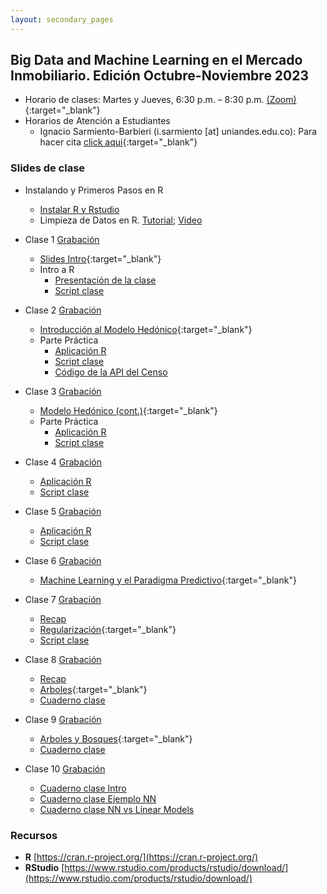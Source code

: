```yaml
---
layout: secondary_pages
---
```


## Big Data and Machine Learning en el Mercado Inmobiliario. Edición Octubre-Noviembre 2023 


- Horario de clases: Martes y Jueves, 6:30 p.m. – 8:30 p.m. [(Zoom)](https://uniandes-edu-co.zoom.us/j/84617981754){:target="_blank"}
- Horarios de Atención a Estudiantes
	- Ignacio Sarmiento-Barbieri (i.sarmiento [at] uniandes.edu.co): Para hacer cita [click aqui](https://outlook.office.com/bookwithme/user/cdca34ff845f42149e31e40ddeaa60fa@uniandes.edu.co?anonymous&ep=plink){:target="_blank"}


### Slides de clase

- Instalando y Primeros Pasos en R
	- [Instalar R y Rstudio](https://htmlpreview.github.io/?https://github.com/ignaciomsarmiento/ignaciomsarmiento.github.io/blob/master/teaching/BDML/01_Instalar_R.html)
	- Limpieza de Datos en R. [Tutorial](https://htmlpreview.github.io/?https://github.com/ignaciomsarmiento/ignaciomsarmiento.github.io/blob/master/teaching/BDML/03_Data_Cleaning.html); [Video](https://uniandes-my.sharepoint.com/:v:/g/personal/i_sarmiento_uniandes_edu_co/EQsE3ysUrJJFhG0n63rn5EIB1e5R8JULCrC0Bsk0-exWVQ?e=J7YKmr)


- Clase 1 [Grabación](https://uniandes-edu-co.zoom.us/rec/share/A-8cxfMcWVnwLGtsCCxZkvKFeD55k9j5GZ5EL67UqDQ-K9oii8LL4vpantxwBRp6.KL77FvLER8w9JReI)
	- [Slides Intro](BDML/Lecture1.pdf){:target="_blank"}
	- Intro a R
		- [Presentación de la clase](https://clase-01-lectures-r-big-data-real-state-202302-b50e0d7fc6c6ab39.gitlab.io)
		- [Script clase](https://gitlab.com/lectures-r/big-data-real-state-202302/clase-01/-/archive/main/clase-01-main.zip?path=clase-01)


	
- Clase 2 [Grabación](https://uniandes-edu-co.zoom.us/rec/share/A-8cxfMcWVnwLGtsCCxZkvKFeD55k9j5GZ5EL67UqDQ-K9oii8LL4vpantxwBRp6.KL77FvLER8w9JReI)
	- [Introducción al Modelo Hedónico](BDML/Lecture2.pdf){:target="_blank"}
	- Parte Práctica
		- [Aplicación R](https://clase-02-lectures-r-big-data-real-state-202302-274e1588aa2e8db7.gitlab.io/)
		- [Script clase](https://gitlab.com/lectures-r/big-data-real-state-202302/clase-02/-/archive/main/clase-02-main.zip?path=clase_02)
		- [Código de la API del Censo](http://api.census.gov/data/key_signup.html)


- Clase 3 [Grabación](https://uniandes-edu-co.zoom.us/rec/share/s_R4Bf2RCYw14Z2NvW7nv62CHuSFW5h9ThcTaM7e1zzJUQR90JC0uXtqonrddQUr.-sce7zPEuUYQzHc7)
	- [Modelo Hedónico (cont.)](BDML/Lecture3.pdf){:target="_blank"}
	- Parte Práctica
		- [Aplicación R](https://htmlpreview.github.io/?https://github.com/ignaciomsarmiento/ignaciomsarmiento.github.io/blob/master/teaching/BDML/Clase3.html)
		- [Script clase](https://gitlab.com/lectures-r/big-data-real-state-202301/clase-03/-/archive/main/clase-03-main.zip?path=clase-03)

- Clase 4 [Grabación](https://uniandes-edu-co.zoom.us/rec/share/ikC5eNUKnO017wj3__MjiisBVismfREzIkeTn7Xv3fu0JTRRTOqzAmBe7VunMjy6.xCColRm9bq_MdxzX)
	- [Aplicación R](https://htmlpreview.github.io/?https://github.com/ignaciomsarmiento/ignaciomsarmiento.github.io/blob/master/teaching/BDML/Clase4.html)
	- [Script clase](https://gitlab.com/lectures-r/big-data-real-state-202301/clase-04/-/archive/main/clase-04-main.zip?path=clase-04)

- Clase 5 [Grabación](https://uniandes-edu-co.zoom.us/rec/share/YQW98pg5uh7YcbdYGUSyv7yZ1to2glsn5qEvcr1G70zTcfByo3NEKTM_buIuWgI.IBdDHxM9bMc_YjJn)
	- [Aplicación R](https://htmlpreview.github.io/?https://github.com/ignaciomsarmiento/ignaciomsarmiento.github.io/blob/master/teaching/BDML/Clase5.html)
	- [Script clase](https://gitlab.com/lectures-r/big-data-real-state-202301/clase-05/-/archive/main/clase-05-main.zip?path=clase-05)


- Clase	6 [Grabación](https://uniandes-edu-co.zoom.us/rec/share/l-2CHeEAaEM28IzDSJjGOpITu-HmkJ0Fd5tJQtz8Pg_CIc71T4Zw17QXLVzdhP1K.kjrFpJUD6La06OyE)
	- [Machine Learning y el Paradigma Predictivo](BDML/Lecture6.pdf){:target="_blank"}



- Clase 7  [Grabación](https://uniandes-edu-co.zoom.us/rec/share/XtZuA5bTgSZqr2NelFdZyHS5iiFOl0Gc2OVjjc2yCBwDgkTeRSGiz9yVwmHC7Vdj.bWnuCiy0yFuNfMc8)
	- [Recap](https://github.com/ignaciomsarmiento/ignaciomsarmiento.github.io/blob/master/teaching/BDML/L07_Recap.ipynb)
	- [Regularización](BDML/Lecture7.pdf){:target="_blank"} 
	- [Script clase](https://github.com/ignaciomsarmiento/ignaciomsarmiento.github.io/blob/master/teaching/BDML/scriptclase7.R)

- Clase 8  [Grabación](https://uniandes-edu-co.zoom.us/rec/share/EVxKay7AG1Rr9Dv-8cGBXs4FQfA-MyfHLp0GWd3yI_VZJK8kY8EYKAzm65FpHbwv.R7tjhtsnRZhluEMJ)
	- [Recap](https://github.com/ignaciomsarmiento/ignaciomsarmiento.github.io/blob/master/teaching/BDML/Notebook_SS08_Ridge.ipynb)
	- [Arboles](BDML/Lecture08.pdf){:target="_blank"} 
	- [Cuaderno clase](https://github.com/ignaciomsarmiento/ignaciomsarmiento.github.io/blob/master/teaching/BDML/Notebook_SS08_arboles.ipynb)



- Clase 9 [Grabación]()
	- [Arboles y Bosques](BDML/Lecture09.pdf){:target="_blank"} 
	- [Cuaderno clase](https://github.com/ignaciomsarmiento/ignaciomsarmiento.github.io/blob/master/teaching/BDML/Notebook_SS09_arboles_bosques.ipynb)


- Clase 10 [Grabación](https://uniandes-edu-co.zoom.us/rec/share/BcyW4n9KNGWjiKusYA9_USsaDEu11OD_EuzHYMMKy_Sje-mM_MkysSOlwNb0udyO.OVhHUPmw_qtRV1fF)
	- [Cuaderno clase Intro](https://github.com/ignaciomsarmiento/ignaciomsarmiento.github.io/blob/master/teaching/BDML/Notebook_SS10_XOR.ipynb)
	- [Cuaderno clase Ejemplo NN](https://github.com/ignaciomsarmiento/ignaciomsarmiento.github.io/blob/master/teaching/BDML/Notebook_SS10_NN.ipynb)
	- [Cuaderno clase NN vs Linear Models](https://github.com/ignaciomsarmiento/ignaciomsarmiento.github.io/blob/master/teaching/BDML/Notebook_SS10_OLS_Deep.ipynb)

	
### Recursos

- **R**  [https://cran.r-project.org/](https://cran.r-project.org/)
- **RStudio**  [https://www.rstudio.com/products/rstudio/download/](https://www.rstudio.com/products/rstudio/download/)


